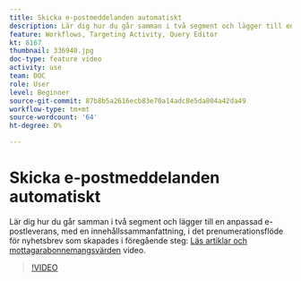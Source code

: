 ```yaml
---
title: Skicka e-postmeddelanden automatiskt
description: Lär dig hur du går samman i två segment och lägger till en anpassad e-postleverans, som innehåller en innehållssammanfattning, i prenumerationsflödet för nyhetsbrev.
feature: Workflows, Targeting Activity, Query Editor
kt: 8167
thumbnail: 336940.jpg
doc-type: feature video
activity: use
team: DOC
role: User
level: Beginner
source-git-commit: 87b8b5a2616ecb83e70a14adc8e5da804a42da49
workflow-type: tm+mt
source-wordcount: '64'
ht-degree: 0%

---
```



# Skicka e-postmeddelanden automatiskt

Lär dig hur du går samman i två segment och lägger till en anpassad e-postleverans, med en innehållssammanfattning, i det prenumerationsflöde för nyhetsbrev som skapades i föregående steg: [Läs artiklar och mottagarabonnemangsvärden](/help/process-management/create-a-content-digest/query-articles-and-recipient-subscription-values.md) video.

>[!VIDEO](https://video.tv.adobe.com/v/336904?quality=12)
